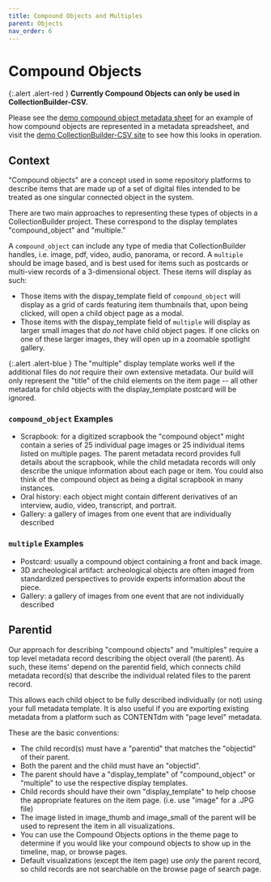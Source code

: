 ```yaml
---
title: Compound Objects and Multiples
parent: Objects
nav_order: 6
---
```

# Compound Objects

{:.alert .alert-red }
**Currently Compound Objects can only be used in CollectionBuilder-CSV.**

Please see the [demo compound object metadata sheet](https://docs.google.com/spreadsheets/d/1UNwl02r3fB-ybiKqb3SY4K30Tf4_rY_NOv5_o5WtVoY/edit?usp=sharing) for an example of how compound objects are represented in a metadata spreadsheet, and visit the [demo CollectionBuilder-CSV site]() to see how this looks in operation. 

## Context

"Compound objects" are a concept used in some repository platforms to describe items that are made up of a set of digital files intended to be treated as one singular connected object in the system. 

There are two main approaches to representing these types of objects in a CollectionBuilder project. These correspond to the display templates "compound_object" and "multiple." 

A `compound_object` can include any type of media that CollectionBuilder handles, i.e. image, pdf, video, audio, panorama, or record. A `multiple` should be image based, and is best used for items such as postcards or multi-view records of a 3-dimensional object. These items will display as such: 

- Those items with the dispay_template field of `compound_object` will display as a grid of cards featuring item thumbnails that, upon being clicked, will open a child object page as a modal. 
- Those items with the dispay_template field of `multiple` will display as larger small images that *do not* have child object pages. If one clicks on one of these larger images, they will open up in a zoomable spotlight gallery.

{:.alert .alert-blue }
The "multiple" display template works well if the additional files do *not* require their own extensive metadata. Our build will only represent the "title" of the child elements on the item page -- all other metadata for child objects with the display_template postcard will be ignored. 

### `compound_object` Examples

- Scrapbook: for a digitized scrapbook the "compound object" might contain a series of 25 individual page images or 25 individual items listed on multiple pages. The parent metadata record provides full details about the scrapbook, while the child metadata records will only describe the unique information about each page or item. You could also think of the compound object as being a digital scrapbook in many instances. 
- Oral history: each object might contain different derivatives of an interview, audio, video, transcript, and portrait.
- Gallery: a gallery of images from one event that are individually described

### `multiple` Examples

- Postcard: usually a compound object containing a front and back image. 
- 3D archeological artifact: archeological objects are often imaged from standardized perspectives to provide experts information about the piece.
- Gallery: a gallery of images from one event that are not individually described
 
## Parentid

Our approach for describing "compound objects" and "multiples" require a top level metadata record describing the object overall (the parent). As such, these items' depend on the parentid field, which connects child metadata record(s) that describe the individual related files to the parent record.

This allows each child object to be fully described individually (or not) using your full metadata template. It is also useful if you are exporting existing metadata from a platform such as CONTENTdm with "page level" metadata.

These are the basic conventions:

- The child record(s) must have a "parentid" that matches the "objectid" of their parent.
- Both the parent and the child must have an "objectid".
- The parent should have a "display_template" of "compound_object" or "multiple" to use the respective display templates.
- Child records should have their own "display_template" to help choose the appropriate features on the item page. (i.e. use "image" for a .JPG file)
- The image listed in image_thumb and image_small of the parent will be used to represent the item in all visualizations.
- You can use the Compound Objects options in the theme page to determine if you would like your compound objects to show up in the timeline, map, or browse pages.
- Default visualizations (except the item page) use *only* the parent record, so child records are not searchable on the browse page of search page.


